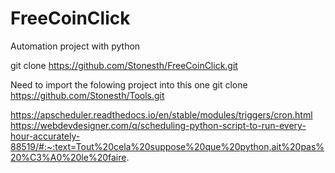 # FreeCoinClick

Automation project with python

git clone https://github.com/Stonesth/FreeCoinClick.git

Need to import the folowing project into this one 
git clone https://github.com/Stonesth/Tools.git

<!-- https://kit.co/CRYPTO -->
<!-- https://kit.co/CRYPTO/1h-faucet -->

<!-- Cron part -->
https://apscheduler.readthedocs.io/en/stable/modules/triggers/cron.html
https://webdevdesigner.com/q/scheduling-python-script-to-run-every-hour-accurately-88519/#:~:text=Tout%20cela%20suppose%20que%20python,ait%20pas%20%C3%A0%20le%20faire.
